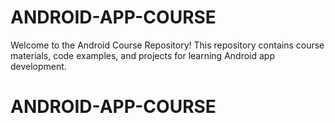 # ANDROID-APP-COURSE
Welcome to the Android Course Repository! This repository contains course materials, code examples, and projects for learning Android app development.
# ANDROID-APP-COURSE

